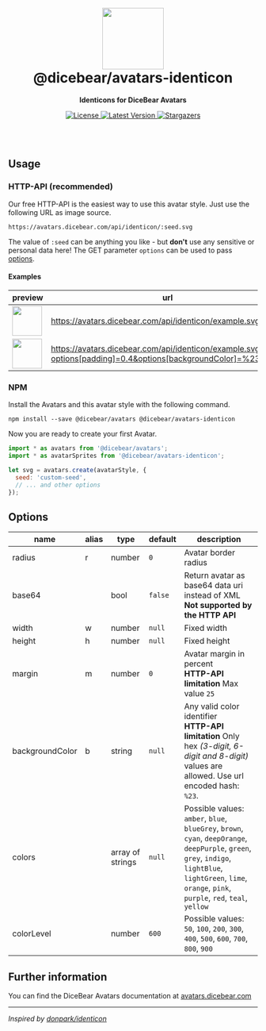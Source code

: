 <br />
<br />

<h1 align="center"><img src="https://avatars.dicebear.com/api/identicon/0.svg" width="124" /> <br />@dicebear/avatars-identicon</h1>
<p align="center"><strong>Identicons for DiceBear Avatars</strong></p>

<p align="center">
    <a href="https://github.com/dicebear/avatars/blob/master/LICENSE" target="_blank">
        <img src="https://img.shields.io/github/license/dicebear/avatars.svg?style=flat-square" alt="License">
    </a>
    <a href="https://www.npmjs.com/package/@dicebear/avatars-identicon" target="_blank">
        <img src="https://img.shields.io/npm/v/@dicebear/avatars-identicon.svg?style=flat-square" alt="Latest Version">
    </a>
    <a href="https://github.com/dicebear/avatars/stargazers" target="_blank">
        <img src="https://img.shields.io/github/stars/dicebear/avatars?style=flat-square" alt="Stargazers">
    </a>
</p>
<br />
<br />

## Usage

### HTTP-API (recommended)

Our free HTTP-API is the easiest way to use this avatar style. Just use the following URL as image source.

    https://avatars.dicebear.com/api/identicon/:seed.svg

The value of `:seed` can be anything you like - but **don't** use any sensitive or personal data here! The GET parameter
`options` can be used to pass [options](#options).

#### Examples

| preview                                                                                                                                 | url                                                                                                            |
| --------------------------------------------------------------------------------------------------------------------------------------- | -------------------------------------------------------------------------------------------------------------- |
| <img src="https://avatars.dicebear.com/api/identicon/example.svg" width="60" />                                                         | https://avatars.dicebear.com/api/identicon/example.svg                                                         |
| <img src="https://avatars.dicebear.com/api/identicon/example.svg?options[padding]=0.4&options[backgroundColor]=%23f0f0f0" width="60" /> | https://avatars.dicebear.com/api/identicon/example.svg?options[padding]=0.4&options[backgroundColor]=%23f0f0f0 |

### NPM

Install the Avatars and this avatar style with the following command.

    npm install --save @dicebear/avatars @dicebear/avatars-identicon

Now you are ready to create your first Avatar.

```js
import * as avatars from '@dicebear/avatars';
import * as avatarSprites from '@dicebear/avatars-identicon';

let svg = avatars.create(avatarStyle, {
  seed: 'custom-seed',
  // ... and other options
});
```

## Options

| name            | alias | type             | default | description                                                                                                                                                                                                  |
| --------------- | ----- | ---------------- | ------- | ------------------------------------------------------------------------------------------------------------------------------------------------------------------------------------------------------------ |
| radius          | r     | number           | `0`     | Avatar border radius                                                                                                                                                                                         |
| base64          |       | bool             | `false` | Return avatar as base64 data uri instead of XML <br> **Not supported by the HTTP API**                                                                                                                       |
| width           | w     | number           | `null`  | Fixed width                                                                                                                                                                                                  |
| height          | h     | number           | `null`  | Fixed height                                                                                                                                                                                                 |
| margin          | m     | number           | `0`     | Avatar margin in percent<br> **HTTP-API limitation** Max value `25`                                                                                                                                          |
| backgroundColor | b     | string           | `null`  | Any valid color identifier<br> **HTTP-API limitation** Only hex _(3-digit, 6-digit and 8-digit)_ values are allowed. Use url encoded hash: `%23`.                                                            |
| colors          |       | array of strings | `null`  | Possible values: `amber`, `blue`, `blueGrey`, `brown`, `cyan`, `deepOrange`, `deepPurple`, `green`, `grey`, `indigo`, `lightBlue`, `lightGreen`, `lime`, `orange`, `pink`, `purple`, `red`, `teal`, `yellow` |
| colorLevel      |       | number           | `600`   | Possible values: `50`, `100`, `200`, `300`, `400`, `500`, `600`, `700`, `800`, `900`                                                                                                                         |

## Further information

You can find the DiceBear Avatars documentation at [avatars.dicebear.com](https://avatars.dicebear.com)

---

_Inspired by [donpark/identicon](https://github.com/donpark/identicon)_
